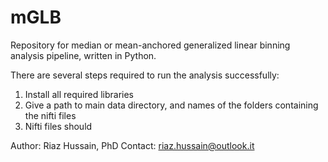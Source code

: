 # mGLB
Repository for median or mean-anchored generalized linear binning analysis pipeline, written in Python.

There are several steps required to run the analysis successfully:
1. Install all required libraries
2. Give a path to main data directory, and names of the folders containing the nifti files
3. Nifti files should 


Author: Riaz Hussain, PhD
Contact: riaz.hussain@outlook.it
